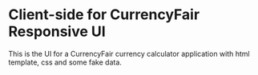<h1>Client-side for CurrencyFair Responsive UI</h1>

<p>This is the UI for a CurrencyFair currency calculator application with html template, css and some fake data.<p>

